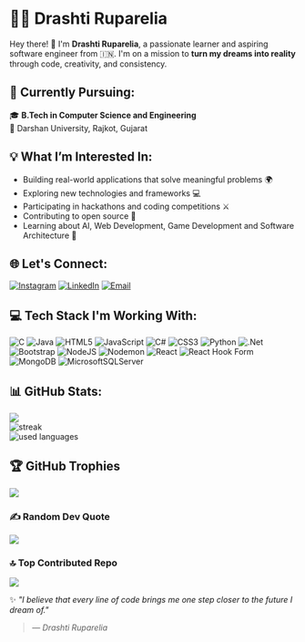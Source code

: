 # 👩‍💻 Drashti Ruparelia

Hey there! 👋 I'm **Drashti Ruparelia**, a passionate learner and aspiring software engineer from 🇮🇳. I'm on a mission to **turn my dreams into reality**  through code, creativity, and consistency.

## 🌱 Currently Pursuing:
🎓 **B.Tech in Computer Science and Engineering**  
📍 Darshan University, Rajkot, Gujarat

## 💡 What I’m Interested In:
- Building real-world applications that solve meaningful problems 🌍
- Exploring new technologies and frameworks 💻
- Participating in hackathons and coding competitions ⚔️
- Contributing to open source 🔗
- Learning about AI, Web Development, Game Development and Software Architecture 🚀

## 🌐 Let's Connect:
[![Instagram](https://img.shields.io/badge/Instagram-%23E4405F.svg?logo=Instagram&logoColor=white)](https://instagram.com/d_dr.as.hti_r) [![LinkedIn](https://img.shields.io/badge/LinkedIn-%230077B5.svg?logo=linkedin&logoColor=white)](https://linkedin.com/in/drashti-ruparelia-67b7432b6) [![Email](https://img.shields.io/badge/Email-%23D14836.svg?logo=gmail&logoColor=white)](mailto:drashtiruparelia.678@gmail.com)

## 💻 Tech Stack I'm Working With:
![C](https://img.shields.io/badge/c-%2300599C.svg?style=for-the-badge&logo=c&logoColor=white) ![Java](https://img.shields.io/badge/java-%23ED8B00.svg?style=for-the-badge&logo=openjdk&logoColor=white) ![HTML5](https://img.shields.io/badge/html5-%23E34F26.svg?style=for-the-badge&logo=html5&logoColor=white) ![JavaScript](https://img.shields.io/badge/javascript-%23323330.svg?style=for-the-badge&logo=javascript&logoColor=%23F7DF1E) ![C#](https://img.shields.io/badge/c%23-%23239120.svg?style=for-the-badge&logo=csharp&logoColor=white) ![CSS3](https://img.shields.io/badge/css3-%231572B6.svg?style=for-the-badge&logo=css3&logoColor=white) ![Python](https://img.shields.io/badge/python-3670A0?style=for-the-badge&logo=python&logoColor=ffdd54) ![.Net](https://img.shields.io/badge/.NET-5C2D91?style=for-the-badge&logo=.net&logoColor=white) ![Bootstrap](https://img.shields.io/badge/bootstrap-%238511FA.svg?style=for-the-badge&logo=bootstrap&logoColor=white) ![NodeJS](https://img.shields.io/badge/node.js-6DA55F?style=for-the-badge&logo=node.js&logoColor=white) ![Nodemon](https://img.shields.io/badge/NODEMON-%23323330.svg?style=for-the-badge&logo=nodemon&logoColor=%BBDEAD) ![React](https://img.shields.io/badge/react-%2320232a.svg?style=for-the-badge&logo=react&logoColor=%2361DAFB) ![React Hook Form](https://img.shields.io/badge/React%20Hook%20Form-%23EC5990.svg?style=for-the-badge&logo=reacthookform&logoColor=white) ![MongoDB](https://img.shields.io/badge/MongoDB-%234ea94b.svg?style=for-the-badge&logo=mongodb&logoColor=white) ![MicrosoftSQLServer](https://img.shields.io/badge/Microsoft%20SQL%20Server-CC2927?style=for-the-badge&logo=microsoft%20sql%20server&logoColor=white)
## 📊 GitHub Stats:
![](https://github-readme-stats.vercel.app/api?username=DecentDrashti&theme=dark&hide_border=false&include_all_commits=false&count_private=false)<br/>
![streak](https://github-readme-streak-stats.herokuapp.com/?user=drashtiruparelia&theme=dark&hide_border=false)</br>
![used languages](https://github-readme-stats.vercel.app/api/top-langs/?username=DecentDrashti&theme=dark&hide_border=false&include_all_commits=false&count_private=false&layout=compact)

## 🏆 GitHub Trophies
![](https://github-profile-trophy.vercel.app/?username=DecentDrashti&theme=radical&no-frame=false&no-bg=false&margin-w=4)

### ✍ Random Dev Quote
![](https://quotes-github-readme.vercel.app/api?type=horizontal&theme=shadow-green)

### 🔝 Top Contributed Repo
![](https://github-contributor-stats.vercel.app/api?username=DecentDrashti&limit=5&theme=default&combine_all_yearly_contributions=true)

✨ *"I believe that every line of code brings me one step closer to the future I dream of."*  
> — *Drashti Ruparelia*

<!-- Proudly created with GPRM ( https://gprm.itsvg.in ) -->

<!---
- 📫 How to reach me 
- 😄 Pronouns: ...
- ⚡ Fun fact: ...
DecentDrashti/DecentDrashti is a ✨ special ✨ repository because its `README.md` (this file) appears on your GitHub profile.
You can click the Preview link to take a look at your changes.
--->
